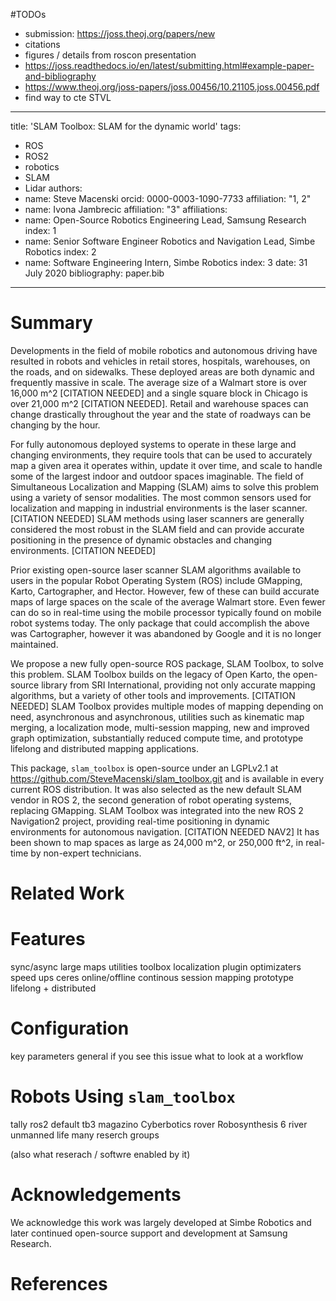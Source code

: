 #TODOs
- submission: https://joss.theoj.org/papers/new
- citations
- figures / details from roscon presentation
- https://joss.readthedocs.io/en/latest/submitting.html#example-paper-and-bibliography
- https://www.theoj.org/joss-papers/joss.00456/10.21105.joss.00456.pdf
- find way to cte STVL

---
title: 'SLAM Toolbox: SLAM for the dynamic world'
tags:
  - ROS
  - ROS2
  - robotics
  - SLAM
  - Lidar
authors:
  - name: Steve Macenski
    orcid: 0000-0003-1090-7733
    affiliation: "1, 2"
  - name: Ivona Jambrecic
    affiliation: "3"
affiliations:
 - name: Open-Source Robotics Engineering Lead, Samsung Research
   index: 1
 - name: Senior Software Engineer Robotics and Navigation Lead, Simbe Robotics
   index: 2
 - name: Software Engineering Intern, Simbe Robotics
   index: 3
date: 31 July 2020
bibliography: paper.bib

---

# Summary

Developments in the field of mobile robotics and autonomous driving have resulted in robots and vehicles in retail stores, hospitals, warehouses, on the roads, and on sidewalks.
These deployed areas are both dynamic and frequently massive in scale.
The average size of a Walmart store is over 16,000 m^2 [CITATION NEEDED] and a single square block in Chicago is over 21,000 m^2 [CITATION NEEDED].
Retail and warehouse spaces can change drastically throughout the year and the state of roadways can be changing by the hour.

For fully autonomous deployed systems to operate in these large and changing environments, they require tools that can be used to accurately map a given area it operates within, update it over time, and scale to handle some of the largest indoor and outdoor spaces imaginable.
The field of Simultaneous Localization and Mapping (SLAM) aims to solve this problem using a variety of sensor modalities.
The most common sensors used for localization and mapping in industrial environments is the laser scanner. [CITATION NEEDED]
SLAM methods using laser scanners are generally considered the most robust in the SLAM field and can provide accurate positioning in the presence of dynamic obstacles and changing environments. [CITATION NEEDED]

Prior existing open-source laser scanner SLAM algorithms available to users in the popular Robot Operating System (ROS) include GMapping, Karto, Cartographer, and Hector.
However, few of these can build accurate maps of large spaces on the scale of the average Walmart store.
Even fewer can do so in real-time using the mobile processor typically found on mobile robot systems today.
The only package that could accomplish the above was Cartographer, however it was abandoned by Google and it is no longer maintained.

We propose a new fully open-source ROS package, SLAM Toolbox, to solve this problem.
SLAM Toolbox builds on the legacy of Open Karto, the open-source library from SRI International, providing not only accurate mapping algorithms, but a variety of other tools and improvements. [CITATION NEEDED]
SLAM Toolbox provides multiple modes of mapping depending on need, asynchronous and asynchronous, utilities such as kinematic map merging, a localization mode, multi-session mapping, new and improved graph optimization, substantially reduced compute time, and prototype lifelong and distributed mapping applications.

This package, `slam_toolbox` is open-source under an LGPLv2.1 at https://github.com/SteveMacenski/slam_toolbox.git and is available in every current ROS distribution.
It was also selected as the new default SLAM vendor in ROS 2, the second generation of robot operating systems, replacing GMapping.
SLAM Toolbox was integrated into the new ROS 2 Navigation2 project, providing real-time positioning in dynamic environments for autonomous navigation. [CITATION NEEDED NAV2] 
It has been shown to map spaces as large as 24,000 m^2, or 250,000 ft^2, in real-time by non-expert technicians.

# Related Work

# Features
sync/async
large maps
utilities toolbox
localization
plugin optimizaters
speed ups
ceres
online/offline
continous session mapping
prototype lifelong + distributed

# Configuration
key parameters
general if you see this issue what to look at
a workflow

# Robots Using `slam_toolbox`
tally
ros2 default
tb3
magazino
Cyberbotics
rover
Robosynthesis
6 river
unmanned life
many reserch groups


(also what reserach / softwre enabled by it)

# Acknowledgements

We acknowledge this work was largely developed at Simbe Robotics and later continued open-source support and development at Samsung Research.

# References
